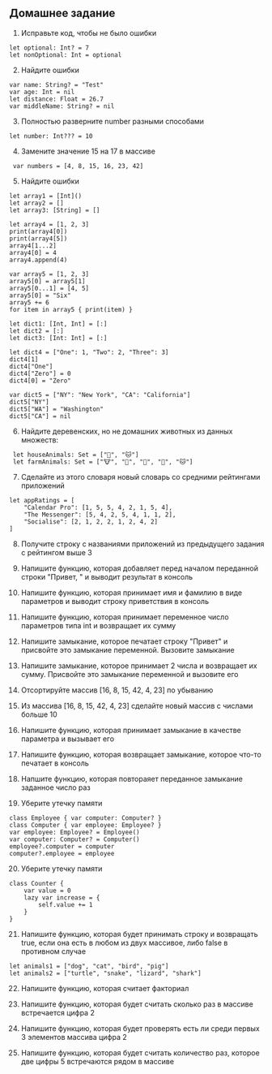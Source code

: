 ## Домашнее задание

1. Исправьте код, чтобы не было ошибки
```
let optional: Int? = 7
let nonOptional: Int = optional
```
2. Найдите ошибки
```
var name: String? = "Test"
var age: Int = nil
let distance: Float = 26.7
var middleName: String? = nil
```
3. Полностью разверните number разными способами
```
let number: Int??? = 10
```
4. Замените значение 15 на 17 в массиве
```
 var numbers = [4, 8, 15, 16, 23, 42]
```
5. Найдите ошибки
```
let array1 = [Int]()
let array2 = []
let array3: [String] = []

let array4 = [1, 2, 3]
print(array4[0])
print(array4[5])
array4[1...2]
array4[0] = 4
array4.append(4)

var array5 = [1, 2, 3]
array5[0] = array5[1]
array5[0...1] = [4, 5]
array5[0] = "Six"
array5 += 6
for item in array5 { print(item) }

let dict1: [Int, Int] = [:]
let dict2 = [:]
let dict3: [Int: Int] = [:]

let dict4 = ["One": 1, "Two": 2, "Three": 3]
dict4[1]
dict4["One"]
dict4["Zero"] = 0
dict4[0] = "Zero"

var dict5 = ["NY": "New York", "CA": "California"]
dict5["NY"]
dict5["WA"] = "Washington"
dict5["CA"] = nil
```
6. Найдите деревенских, но не домашних животных из данных множеств:
```
 let houseAnimals: Set = ["🐶", "🐱"]
 let farmAnimals: Set = ["🐮", "🐔", "🐑", "🐶", "🐱"]
```
7. Сделайте из этого словаря новый словарь со средними рейтингами приложений
```
let appRatings = [
    "Calendar Pro": [1, 5, 5, 4, 2, 1, 5, 4],
    "The Messenger": [5, 4, 2, 5, 4, 1, 1, 2],
    "Socialise": [2, 1, 2, 2, 1, 2, 4, 2]
]
```
8. Получите строку с названиями приложений из предыдущего задания с рейтингом выше 3

9. Напишите функцию, которая добавляет перед началом переданной строки "Привет, " и выводит результат в консоль

10. Напишите функцию, которая принимает имя и фамилию в виде параметров и выводит строку приветствия в консоль

11. Напишите функцию, которая принимает переменное число параметров типа int и возвращает их сумму

12. Напишите замыкание, которое печатает строку "Привет" и присвойте это замыкание переменной. Вызовите замыкание

13. Напишите замыкание, которое принимает 2 числа и возвращает их сумму. Присвойте это замыкание переменной и вызовите его

14. Отсортируйте массив [16, 8, 15, 42, 4, 23] по убыванию

15. Из массива [16, 8, 15, 42, 4, 23] сделайте новый массив с числами больше 10

16. Напишите функцию, которая принимает замыкание в качестве параметра и вызывает его

17. Напишите функцию, которая возвращает замыкание, которое что-то печатает в консоль

18. Напшите функцию, которая повтораяет переданное замыкание заданное число раз

19. Уберите утечку памяти
```
class Employee { var computer: Computer? }
class Computer { var employee: Employee? }
var employee: Employee? = Employee()
var computer: Computer? = Computer()
employee?.computer = computer
computer?.employee = employee
```
20. Уберите утечку памяти
```
class Counter {
    var value = 0
    lazy var increase = {
        self.value += 1
    }
}
```

21. Напишите функцию, которая будет принимать строку и возвращать true, если она есть в любом из двух массивое, либо false в противном случае
```
let animals1 = ["dog", "cat", "bird", "pig"]
let animals2 = ["turtle", "snake", "lizard", "shark"]
```
22. Напишите функцию, которая считает факториал

23. Напишите функцию, которая будет считать сколько раз в массиве встречается цифра 2

24. Напишите функцию, которая будет проверять есть ли среди первых 3 элементов массива цифра 2

25. Напишите функцию, которая будет считать количество раз, которое две цифры 5 встречаются рядом в массиве

